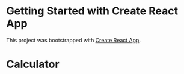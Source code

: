 # Getting Started with Create React App

This project was bootstrapped with [Create React App](https://github.com/facebook/create-react-app).

# Calculator
